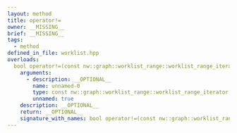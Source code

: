 ```yaml
---
layout: method
title: operator!=
owner: __MISSING__
brief: __MISSING__
tags:
  - method
defined_in_file: worklist.hpp
overloads:
  bool operator!=(const nw::graph::worklist_range::worklist_range_iterator::end_sentinel_type &) const:
    arguments:
      - description: __OPTIONAL__
        name: unnamed-0
        type: const nw::graph::worklist_range::worklist_range_iterator::end_sentinel_type &
        unnamed: true
    description: __OPTIONAL__
    return: __OPTIONAL__
    signature_with_names: bool operator!=(const nw::graph::worklist_range::worklist_range_iterator::end_sentinel_type &) const
---
```

